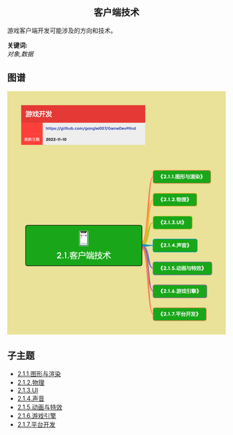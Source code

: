 <h2 align="center">客户端技术</h2>
<p>
游戏客户端开发可能涉及的方向和技术。
</p>

**关键词:**<br/>
*对象,数据*

## 图谱
![图片加载中...](../exports/2.1.客户端技术.png?raw=true)

## 子主题
* [2.1.1.图形与渲染](mds/2.1.1.图形与渲染.md)
* [2.1.2.物理](mds/2.1.2.物理.md)
* [2.1.3.UI](mds/2.1.3.UI.md)
* [2.1.4.声音](mds/2.1.4.声音.md)
* [2.1.5.动画与特效](mds/2.1.5.动画与特效.md)
* [2.1.6.游戏引擎](mds/2.1.6.游戏引擎.md)
* [2.1.7.平台开发](mds/2.1.7.平台开发.md)
